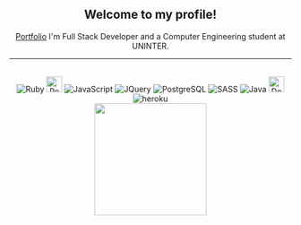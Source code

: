 <div align="center">
  
  ## Welcome to my profile!
  
  <a href="alexcesar.dev">Portfolio</a>
  I'm Full Stack Developer and a Computer Engineering student at UNINTER.
  ___
<div style="display: inline_block"><br>
  <img align center alt="Ruby" src="https://img.shields.io/badge/Ruby-9b111e?style=for-the-badge&logo=ruby&logoColor=white">
  <img align center alt="RoR" height="28" src="https://img.shields.io/badge/Ruby_on_Rails-cc0000?style=flat-square&logo=ruby-on-rails&logoColor=white">
  <img align center alt="JavaScript"  src="https://img.shields.io/badge/JavaScript-F7DF1E?style=for-the-badge&logo=javascript&logoColor=black">
  <img align center alt="JQuery"  src="https://img.shields.io/badge/JQuery-0769ad?style=for-the-badge&logo=jquery&logoColor=#0769ad">
  <img align center alt="PostgreSQL" src="https://img.shields.io/badge/PostgreSQL-336791?style=for-the-badge&logo=postgresql&logoColor=fff">
  <img align center alt="SASS" src="https://img.shields.io/badge/Sass-CC6699?style=for-the-badge&logo=sass&logoColor=white">
  <img align center alt="Java" src="https://img.shields.io/badge/Java-f89820?style=for-the-badge&logo=java&logoColor=f89820fff&Color=">
  <img align center alt="Docker" height="28" src="https://img.shields.io/badge/Docker-F1502F?style=flat-square&logo=docker&color=384d54">
  <img align center alt="heroku" src="https://img.shields.io/badge/Heroku-430098?style=for-the-badge&logo=heroku&logoColor=white">
   <div>
   <a href="https://github.com/alinelenzi">
   <img height="200px" src="https://github-readme-stats.vercel.app/api/top-langs/?username=thealexcesar&layout=compact&langs_count=8&theme=tokyonight"/>
</div>
<div>
